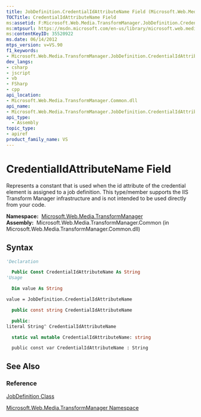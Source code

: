 ```yaml
---
title: JobDefinition.CredentialIdAttributeName Field (Microsoft.Web.Media.TransformManager)
TOCTitle: CredentialIdAttributeName Field
ms:assetid: F:Microsoft.Web.Media.TransformManager.JobDefinition.CredentialIdAttributeName
ms:mtpsurl: https://msdn.microsoft.com/en-us/library/microsoft.web.media.transformmanager.jobdefinition.credentialidattributename(v=VS.90)
ms:contentKeyID: 35520922
ms.date: 06/14/2012
mtps_version: v=VS.90
f1_keywords:
- Microsoft.Web.Media.TransformManager.JobDefinition.CredentialIdAttributeName
dev_langs:
- csharp
- jscript
- vb
- FSharp
- cpp
api_location:
- Microsoft.Web.Media.TransformManager.Common.dll
api_name:
- Microsoft.Web.Media.TransformManager.JobDefinition.CredentialIdAttributeName
api_type:
  - Assembly
topic_type:
- apiref
product_family_name: VS
---
```


# CredentialIdAttributeName Field

Represents a constant that is used when the id attribute of the credential element is assigned to a job definition. This type/member supports the IIS Transform Manager infrastructure and is not intended to be used directly from your code.

**Namespace:**  [Microsoft.Web.Media.TransformManager](microsoft-web-media-transformmanager-namespace.md)  
**Assembly:**  Microsoft.Web.Media.TransformManager.Common (in Microsoft.Web.Media.TransformManager.Common.dll)

## Syntax

```vb
'Declaration

  Public Const CredentialIdAttributeName As String
'Usage

  Dim value As String

value = JobDefinition.CredentialIdAttributeName
```

```csharp
  public const string CredentialIdAttributeName
```

```cpp
  public:
literal String^ CredentialIdAttributeName
```

``` fsharp
  static val mutable CredentialIdAttributeName: string
```

```jscript
  public const var CredentialIdAttributeName : String
```

## See Also

### Reference

[JobDefinition Class](jobdefinition-class-microsoft-web-media-transformmanager.md)

[Microsoft.Web.Media.TransformManager Namespace](microsoft-web-media-transformmanager-namespace.md)

